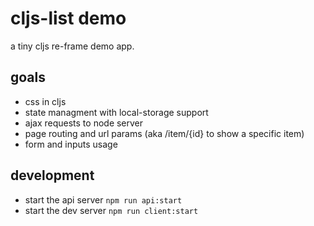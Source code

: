 # cljs-list demo
a tiny cljs re-frame demo app.

## goals
* css in cljs
* state managment with local-storage support
* ajax requests to node server
* page routing and url params (aka /item/{id} to show a specific item)
* form and inputs usage

## development
* start the api server `npm run api:start`
* start the dev server `npm run client:start`

